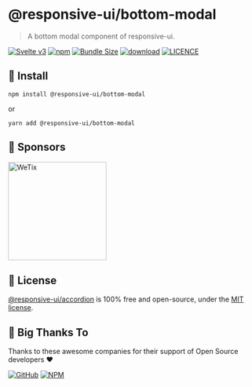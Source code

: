 
# @responsive-ui/bottom-modal

> A bottom modal component of responsive-ui.

<p>

[![Svelte v3](https://img.shields.io/badge/svelte-v3-orange.svg)](https://svelte.dev)
[![npm](https://img.shields.io/npm/v/@responsive-ui/bottom-modal.svg)](https://www.npmjs.com/package/@responsive-ui/bottom-modal)
[![Bundle Size](https://badgen.net/bundlephobia/minzip/%40responsive-ui%2Fbottom-modal)](https://bundlephobia.com/result?p=%40responsive-ui%2Fbottom-modal)
[![download](https://img.shields.io/npm/dw/@responsive-ui/bottom-modal.svg)](https://www.npmjs.com/package/@responsive-ui/bottom-modal)
[![LICENCE](https://img.shields.io/github/license/wetix/responsive-ui)](https://github.com/wetix/responsive-ui/blob/main/LICENSE)

</p>

## 🔨 Install

```console
npm install @responsive-ui/bottom-modal
```

or

```console
yarn add @responsive-ui/bottom-modal
```

## 🔋 Sponsors

<img src="https://asset.wetix.my/images/logo/wetix.png" alt="WeTix" width="200px">

## 📄 License

[@responsive-ui/accordion](https://github.com/wetix/responsive-ui/tree/main/components/accordion) is 100% free and open-source, under the [MIT license](https://github.com/wetix/responsive-ui/blob/main/LICENSE).

## 🎉 Big Thanks To

Thanks to these awesome companies for their support of Open Source developers ❤

[![GitHub](https://jstools.dev/img/badges/github.svg)](https://github.com/open-source)
[![NPM](https://jstools.dev/img/badges/npm.svg)](https://www.npmjs.com/)
